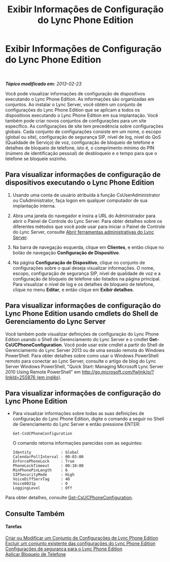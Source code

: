 ﻿---
title: Exibir Informações de Configuração do Lync Phone Edition
TOCTitle: Exibir Informações de Configuração do Lync Phone Edition
ms:assetid: 15f94478-651f-4063-9918-6a059f98df16
ms:mtpsurl: https://technet.microsoft.com/pt-br/library/JJ687976(v=OCS.15)
ms:contentKeyID: 49886112
ms.date: 05/19/2016
mtps_version: v=OCS.15
ms.translationtype: HT
---

# Exibir Informações de Configuração do Lync Phone Edition

 

_**Tópico modificado em:** 2013-02-23_

Você pode visualizar informações de configuração de dispositivos executando o Lync Phone Edition. As informações são organizadas em conjuntos. Ao instalar o Lync Server, você obtém um conjunto de configurações do Lync Phone Edition que se aplicam a todos os dispositivos executando o Lync Phone Edition em sua implantação. Você também pode criar novos conjuntos de configurações para um site específico. As configurações de site tem precedência sobre configurações globais. Cada conjunto de configurações consiste em um nome, o escopo (global ou site), configuração de segurança SIP, nível de log, nível do QoS (Qualidade de Serviço) de voz, configuração de bloqueio de telefone e detalhes de bloqueio de telefone, isto é, o comprimento mínimo do PIN (número de identificação pessoal) de desbloqueio e o tempo para que o telefone se bloqueie sozinho.

## Para visualizar informações de configuração de dispositivos executando o Lync Phone Edition

1.  Usando uma conta de usuário atribuída à função CsUserAdministrator ou CsAdministrator, faça logon em qualquer computador de sua implantação interna.

2.  Abra uma janela do navegador e insira a URL do Administrador para abrir o Painel de Controle do Lync Server. Para obter detalhes sobre os diferentes métodos que você pode usar para iniciar o Painel de Controle do Lync Server, consulte [Abrir ferramentas administrativas do Lync Server](lync-server-2013-open-lync-server-administrative-tools.md).

3.  Na barra de navegação esquerda, clique em **Clientes**, e então clique no botão de navegação **Configuração de Dispositivo**.

4.  Na página **Configuração de Dispositivo**, clique no conjunto de configurações sobre o qual deseja visualizar informações. O nome, escopo, configuração de segurança SIP, nível de qualidade de voz e a configuração de bloqueio de telefone são listados na página principal. Para visualizar o nível de log e os detalhes de bloqueio de telefone, clique no menu **Editar**, e então clique em **Exibir detalhes**.

## Para visualizar informações de configuração do Lync Phone Edition usando cmdlets do Shell de Gerenciamento do Lync Server

Você também pode visualizar definições de configuração do Lync Phone Edition usando o Shell de Gerenciamento do Lync Server e o cmdlet **Get-CsUCPhoneConfiguration**. Você pode usar este cmdlet a partir do Shell de Gerenciamento do Lync Server 2013 ou de uma sessão remota do Windows PowerShell. Para obter detalhes sobre como usar o Windows PowerShell remoto para conectar ao Lync Server, consulte o artigo de blog do Lync Server Windows PowerShell, "Quick Start: Managing Microsoft Lync Server 2010 Using Remote PowerShell" em [http://go.microsoft.com/fwlink/p/?linkId=255876 (em inglês)](http://go.microsoft.com/fwlink/p/?linkid=255876).

## Para visualizar informações de configuração do Lync Phone Edition

  - Para visualizar informações sobre todas as suas definições de configuração do Lync Phone Edition, digite o comando a seguir no Shell de Gerenciamento do Lync Server e então pressione ENTER:
    
        Get-CsUCPhoneConfiguration
    
    O comando retorna informações parecidas com as seguintes:
    
        Identity             : Global
        CalendarPollInterval : 00:03:00
        EnforcePhoneLock     : True
        PhoneLockTimeout     : 00:10:00
        MinPhonePinLength    : 6
        SIPSecurityMode      : High
        VoiceDiffServTag     : 40
        Voice8021p           : 0
        LoggingLevel         : Off

Para obter detalhes, consulte [Get-CsUCPhoneConfiguration](get-csucphoneconfiguration.md).

## Consulte Também

#### Tarefas

[Criar ou Modificar um Conjunto de Configurações de Lync Phone Edition](lync-server-2013-create-or-modify-a-collection-of-lync-phone-edition-configuration-settings.md)  
[Excluir um conjunto existente das configurações do Lync Phone Edition](lync-server-2013-delete-an-existing-collection-of-lync-phone-edition-configuration-settings.md)  
[Configurações de segurança para o Lync Phone Edition](lync-server-2013-configure-security-settings-for-lync-phone-edition.md)  
[Aplicar Bloqueio de Telefone](lync-server-2013-enforce-phone-locking.md)

